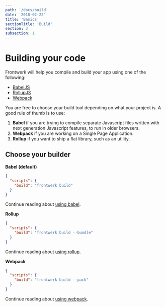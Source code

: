 ```yaml
---
path: '/docs/build'
date: '2018-02-22'
title: 'Basics'
sectionTitle: 'Build'
section: 3
subsection: 1
---
```


# Building your code

Frontwerk will help you compile and build your app using one of the following:

* [BabelJS][babel]
* [RollupJS][rollup]
* [Webpack][webpack]

You are free to choose your build tool depending on what your project is. A good rule of thumb is to use:

1. **Babel** if you are trying to compile separate Javascript files written with next generation Javascript features, to run in older browsers.
2. **Webpack** if you are working on a Single Page Application.
3. **Rollup** if you want to ship a flat library, such as an utility.

## Choose your builder

**Babel (default)**

```json
{
  "scripts": {
    "build": "frontwerk build"
  }
}
```

Continue reading about [using babel][docs-babel].

**Rollup**

```json
{
  "scripts": {
    "build": "frontwerk build --bundle"
  }
}
```

Continue reading about [using rollup][docs-rollup].

**Webpack**

```json
{
  "scripts": {
    "build": "frontwerk build --pack"
  }
}
```

Continue reading about [using webpack][docs-webpack].

[babel]: https://babeljs.io/
[rollup]: https://rollupjs.org/
[webpack]: https://webpack.js.org/
[docs-babel]: /docs/babel
[docs-rollup]: /docs/rollup
[docs-webpack]: /docs/webpack
